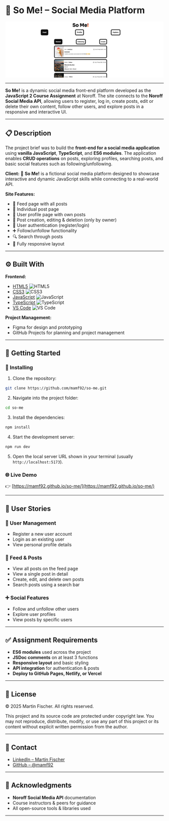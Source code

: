 # 💬 So Me! – Social Media Platform

![So Me! Banner](https://github.com/mamf92/so-me/blob/main/src/assets/banner/banner.png?raw=true)

---

**So Me!** is a dynamic social media front-end platform developed as the **JavaScript 2 Course Assignment** at Noroff.
The site connects to the **Noroff Social Media API**, allowing users to register, log in, create posts, edit or delete their own content, follow other users, and explore posts in a responsive and interactive UI.

---

## 📋 Description

The project brief was to build the **front-end for a social media application** using **vanilla JavaScript**, **TypeScript**, and **ES6 modules**.
The application enables **CRUD operations** on posts, exploring profiles, searching posts, and basic social features such as following/unfollowing.

**Client:**
💬 **So Me!** is a fictional social media platform designed to showcase interactive and dynamic JavaScript skills while connecting to a real-world API.

**Site Features:**

* 📰 Feed page with all posts
* 📖 Individual post page
* 👤 User profile page with own posts
* 📝 Post creation, editing & deletion (only by owner)
* 🔐 User authentication (register/login)
* ➕ Follow/unfollow functionality
* 🔍 Search through posts
* 📱 Fully responsive layout

---

## ⚙️ Built With

**Frontend:**

* [HTML5](https://developer.mozilla.org/en-US/docs/Web/Guide/HTML/HTML5) ![HTML5](https://img.shields.io/badge/HTML5-E34F26?style=flat&logo=html5&logoColor=white)
* [CSS3](https://developer.mozilla.org/en-US/docs/Web/CSS) ![CSS3](https://img.shields.io/badge/CSS3-1572B6?style=flat&logo=css3&logoColor=white)
* [JavaScript](https://developer.mozilla.org/en-US/docs/Web/JavaScript) ![JavaScript](https://img.shields.io/badge/JavaScript-F7DF1E?style=flat&logo=javascript&logoColor=black)
* [TypeScript](https://www.typescriptlang.org/) ![TypeScript](https://img.shields.io/badge/TypeScript-3178C6?style=flat&logo=typescript&logoColor=white)
* [VS Code](https://code.visualstudio.com/) ![VS Code](https://img.shields.io/badge/VSCode-007ACC?style=flat&logo=visualstudiocode&logoColor=white)

**Project Management:**

* Figma for design and prototyping 
* GitHub Projects for planning and project management

---

## 🚀 Getting Started

### 🔧 Installing

1. Clone the repository:

```bash
git clone https://github.com/mamf92/so-me.git
```

2. Navigate into the project folder:

```bash
cd so-me
```

3. Install the dependencies:

```bash
npm install
```

4. Start the development server:

```bash
npm run dev
```

5. Open the local server URL shown in your terminal (usually `http://localhost:5173`).


### 🌐 Live Demo

👉 [https://mamf92.github.io/so-me/](https://mamf92.github.io/so-me/)

---

## 🧭 User Stories

### 👤 User Management

* Register a new user account
* Login as an existing user
* View personal profile details

### 📰 Feed & Posts

* View all posts on the feed page
* View a single post in detail
* Create, edit, and delete own posts
* Search posts using a search bar

### ➕ Social Features

* Follow and unfollow other users
* Explore user profiles
* View posts by specific users

---

## ✅ Assignment Requirements

* **ES6 modules** used across the project
* **JSDoc comments** on at least 3 functions
* **Responsive layout** and basic styling
* **API integration** for authentication & posts
* **Deploy to GitHub Pages, Netlify, or Vercel**

---

## 📄 License

© 2025 Martin Fischer. All rights reserved.

This project and its source code are protected under copyright law.
You may not reproduce, distribute, modify, or use any part of this project or its content without explicit written permission from the author.

---

## 👤 Contact

* [LinkedIn – Martin Fischer](https://www.linkedin.com/in/mamf92/)
* [GitHub – @mamf92](https://github.com/mamf92)

---

## 🙏 Acknowledgments

* **Noroff Social Media API** documentation
* Course instructors & peers for guidance
* All open-source tools & libraries used

---
